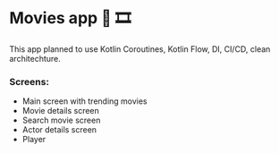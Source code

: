 # Movies app 🎥 🎞️
This app planned to use Kotlin Coroutines, Kotlin Flow, DI, CI/CD, clean architechture.

### Screens:
* Main screen with trending movies
* Movie details screen
* Search movie screen
* Actor details screen
* Player
